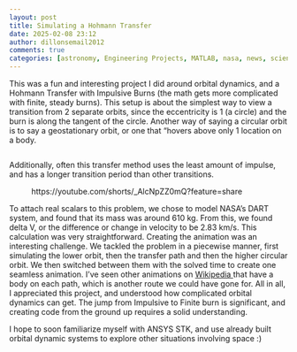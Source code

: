 ```yaml
---
layout: post
title: Simulating a Hohmann Transfer
date: 2025-02-08 23:12
author: dillonsemail2012
comments: true
categories: [astronomy, Engineering Projects, MATLAB, nasa, news, science, space]
---
```

<!-- wp:paragraph -->
<p>This was a fun and interesting project I did around orbital dynamics, and a Hohmann Transfer with Impulsive Burns (the math gets more complicated with finite, steady burns). This setup is about the simplest way to view a transition from 2 separate orbits, since the eccentricity is 1 (a circle) and the burn is along the tangent of the circle. Another way of saying a circular orbit is to say a geostationary orbit, or one that “hovers above only 1 location on a body.</p>
<!-- /wp:paragraph -->

<!-- wp:image {"id":238,"sizeSlug":"large","linkDestination":"none"} -->
<figure class="wp-block-image size-large"><img src="https://dillonsmith57.wordpress.com/wp-content/uploads/2025/02/hohmann-transfer.png?w=758" alt="" class="wp-image-238" /></figure>
<!-- /wp:image -->

<!-- wp:paragraph -->
<p>Additionally, often this transfer method uses the least amount of impulse, and has a longer transition period than other transitions.</p>
<!-- /wp:paragraph -->

<!-- wp:embed {"url":"https://youtube.com/shorts/_AlcNpZZ0mQ?feature=share","type":"video","providerNameSlug":"youtube","responsive":true,"className":"wp-embed-aspect-4-3 wp-has-aspect-ratio"} -->
<figure class="wp-block-embed is-type-video is-provider-youtube wp-block-embed-youtube wp-embed-aspect-4-3 wp-has-aspect-ratio"><div class="wp-block-embed__wrapper">
https://youtube.com/shorts/_AlcNpZZ0mQ?feature=share
</div></figure>
<!-- /wp:embed -->

<!-- wp:paragraph -->
<p>To attach real scalars to this problem, we chose to model NASA’s DART system, and found that its mass was around 610 kg. From this, we found delta V, or the difference or change in velocity to be 2.83 km/s. This calculation was very straightforward. Creating the animation was an interesting challenge. We tackled the problem in a piecewise manner, first simulating the lower orbit, then the transfer path and then the higher circular orbit. We then switched between them with the solved time to create one seamless animation. I’ve seen other animations on <a href="https://en.wikipedia.org/wiki/Hohmann_transfer_orbit">Wikipedia </a>that have a body on each path, which is another route we could have gone for. All in all, I appreciated this project, and understood how complicated orbital dynamics can get. The jump from Impulsive to Finite burn is significant, and creating code from the ground up requires a solid understanding. </p>
<!-- /wp:paragraph -->

<!-- wp:paragraph -->
<p>I hope to soon familiarize myself with ANSYS STK, and use already built orbital dynamic systems to explore other situations involving space :)<br></p>
<!-- /wp:paragraph -->
